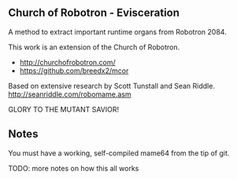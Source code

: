 
Church of Robotron - Evisceration
---------------------------------

A method to extract important runtime organs from Robotron 2084.

This work is an extension of the Church of Robotron.
* http://churchofrobotron.com/
* https://github.com/breedx2/mcor

Based on extensive research by Scott Tunstall and Sean Riddle.<br/>
http://seanriddle.com/robomame.asm

GLORY TO THE MUTANT SAVIOR!

Notes
------

You must have a working, self-compiled mame64 from the tip of git.

TODO: more notes on how this all works
